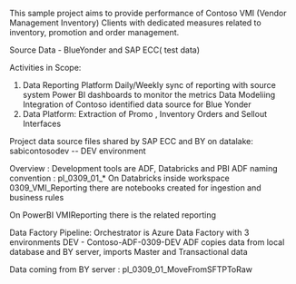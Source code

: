 This sample project aims to provide performance of Contoso VMI (Vendor Management Inventory) Clients with dedicated measures related to inventory, promotion and order management.

Source Data - BlueYonder and SAP ECC( test data)

Activities in Scope:
1) Data Reporting Platform
   Daily/Weekly sync of reporting with source system
   Power BI dashboards to monitor the metrics
   Data Modeliing
   Integration of Contoso identified data source for Blue Yonder
2) Data Platform:
   Extraction of Promo , Inventory Orders and Sellout Interfaces

Project data source files shared by SAP ECC and BY on datalake:
  sabicontosodev -- DEV environment

Overview :
Development tools are ADF, Databricks and PBI
ADF naming convention : pl_0309_01_*
On Databricks inside workspace 0309_VMI_Reporting there are notebooks created for ingestion and business rules

On PowerBI VMIReporting there is the related reporting

Data Factory Pipeline:
Orchestrator is Azure Data Factory with 3 environments
  DEV - Contoso-ADF-0309-DEV
ADF copies data from local database and BY server, imports Master and Transactional data

Data coming from BY server :
  pl_0309_01_MoveFromSFTPToRaw
